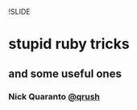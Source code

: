 !SLIDE

# stupid ruby tricks

## and some useful ones

### Nick Quaranto [@qrush](http://twitter.com/qrush)
